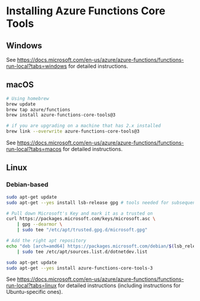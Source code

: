 # Installing Azure Functions Core Tools

## Windows

See https://docs.microsoft.com/en-us/azure/azure-functions/functions-run-local?tabs=windows for detailed instructions.

## macOS

```bash
# Using homebrew
brew update
brew tap azure/functions
brew install azure-functions-core-tools@3

# if you are upgrading on a machine that has 2.x installed
brew link --overwrite azure-functions-core-tools@3
```

See https://docs.microsoft.com/en-us/azure/azure-functions/functions-run-local?tabs=macos for detailed instructions.

## Linux

### Debian-based
```bash
sudo apt-get update
sudo apt-get --yes install lsb-release gpg # tools needed for subsequent commands

# Pull down Microsoft's Key and mark it as a trusted on
curl https://packages.microsoft.com/keys/microsoft.asc \
    | gpg --dearmor \
    | sudo tee "/etc/apt/trusted.gpg.d/microsoft.gpg"

# Add the right apt repository
echo "deb [arch=amd64] https://packages.microsoft.com/debian/$(lsb_release -rs | cut -d'.' -f 1)/prod $(lsb_release -cs) main" \
    | sudo tee /etc/apt/sources.list.d/dotnetdev.list

sudo apt-get update
sudo apt-get --yes install azure-functions-core-tools-3
```

See https://docs.microsoft.com/en-us/azure/azure-functions/functions-run-local?tabs=linux for detailed instructions (including instructions for Ubuntu-specific ones).